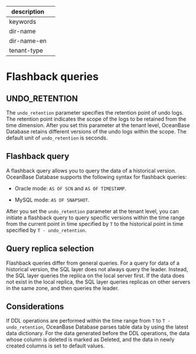 |description||
|---|---|
|keywords||
|dir-name||
|dir-name-en||
|tenant-type||

# Flashback queries

## UNDO_RETENTION

The `undo_retention` parameter specifies the retention point of undo logs. The retention point indicates the scope of the logs to be retained from the time dimension. After you set this parameter at the tenant level, OceanBase Database retains different versions of the undo logs within the scope. The default unit of `undo_retention` is seconds.

## Flashback query

A flashback query allows you to query the data of a historical version. OceanBase Database supports the following syntax for flashback queries:

* Oracle mode: `AS OF SCN` and `AS OF TIMESTAMP`.

* MySQL mode: `AS OF SNAPSHOT`.

After you set the `undo_retention` parameter at the tenant level, you can initiate a flashback query to query specific versions within the time range from the current point in time specified by `T` to the historical point in time specified by `T - undo_retention`.

## Query replica selection

Flashback queries differ from general queries. For a query for data of a historical version, the SQL layer does not always query the leader. Instead, the SQL layer queries the replica on the local server first. If the data does not exist in the local replica, the SQL layer queries replicas on other servers in the same zone, and then queries the leader.

## Considerations

If DDL operations are performed within the time range from `T` to `T - undo_retention`, OceanBase Database parses table data by using the latest data dictionary. For the data generated before the DDL operations, the data whose column is deleted is marked as Deleted, and the data in newly created columns is set to default values.